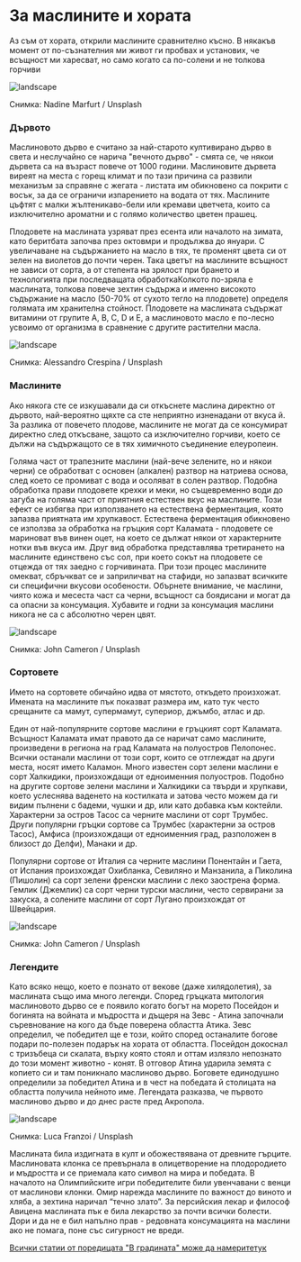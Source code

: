 # За маслините и хората

Аз съм от хората, открили маслините сравнително късно. В някакъв момент от по-съзнателния ми живот ги пробвах и установих, че всъщност ми харесват, но само когато са по-солени и не толкова горчиви

![landscape](https://images.unsplash.com/photo-1617617494949-1b29b0e1bf5f?q=80&w=1476&auto=format&fit=crop&ixlib=rb-4.0.3&ixid=M3wxMjA3fDB8MHxwaG90by1wYWdlfHx8fGVufDB8fHx8fA%3D%3D)

<p class='caption'>Снимка:  Nadine Marfurt / Unsplash<p>

### Дървото

Маслиновото дърво е считано за най-старото култивирано дърво в света и неслучайно се нарича "вечното дърво" - смята се, че някои дървета са на възраст повече от 1000 години. Маслиновите дървета виреят на места с горещ климат и по тази причина са развили механизъм за справяне с жегата - листата им обикновено са покрити с восък, за да се ограничи изпарението на водата от тях. Маслините цъфтят с малки жълтеникаво-бели или кремави цветчета, които са изключително ароматни и с голямо количество цветен прашец.

Плодовете на маслината узряват през есента или началото на зимата, като беритбата започва през октовмри и продължва до януари. С увеличаване на съдържанието на масло в тях, те променят цвета си от зелен на виолетов до почти черен. Така цветът на маслините всъщност не зависи от сорта, а от степента на зрялост при брането и технологията при последващата обработкаКолкото по-зряла е маслината, толкова повече зехтин съдържа и именно високото съдържание на масло (50-70% от сухото тегло на плодовете) определя голямата им хранителна стойност. Плодовете на маслината съдържат витамини от групите A, B, C, D и Е, а маслиновото масло е по-лесно усвоимо от организма в сравнение с другите растителни масла.

![landscape](https://images.unsplash.com/photo-1708955052953-b44e8d23a14a?q=80&w=1374&auto=format&fit=crop&ixlib=rb-4.0.3&ixid=M3wxMjA3fDB8MHxwaG90by1wYWdlfHx8fGVufDB8fHx8fA%3D%3D)

<p class='caption'>Снимка: Alessandro Crespina / Unsplash<p>

### Маслините

Ако някога сте се изкушавали да си откъснете маслина директно от дървото, най-вероятно щяхте са сте неприятно изненадани от вкуса й. За разлика от повечето плодове, маслините не могат да се консумират директно след откъсване, защото са изключително горчиви, което се дължи на съдържащото се в тях химичното съединение елеуропеин.

Голяма част от трапезните маслини (най-вече зелените, но и някои черни) се обработват с основен (алкален) разтвор на натриева основа, след което се промиват с вода и осоляват в солен разтвор. Подобна обработка прави плодовете крехки и меки, но същевременно води до загуба на голяма част от приятния естествен вкус на маслините. Този ефект се избягва при използването на естествена ферментация, която запазва приятната им хрупкавост. Естествена ферментация обикновено се използва за обработка на гръцкия сорт Каламата - плодовете се мариноват във винен оцет, на което се дължат някои от характерните нотки във вкуса им. Друг вид обработка представлява третирането на маслините единствено със сол, при което сокът на плодовете се отцежда от тях заедно с горчивината. При този процес маслините омекват, сбръчкват се и заприличват на стафиди, но запазват всичките си специфични вкусови особености. Обърнете внимание, че маслини, чиято кожа и месеста част са черни, всъщност са боядисани и могат да са опасни за консумация. Хубавите и годни за консумация маслини никога не са с абсолютно черен цвят.

![landscape](https://images.unsplash.com/photo-1698775942492-d2dd399e2670?q=80&w=1374&auto=format&fit=crop&ixlib=rb-4.0.3&ixid=M3wxMjA3fDB8MHxwaG90by1wYWdlfHx8fGVufDB8fHx8fA%3D%3D)

<p class='caption'>Снимка: John Cameron / Unsplash<p>

### Сортовете

Името на сортовете обичайно идва от мястото, откъдето произхожат. Имената на маслините пък показват размера им, като тук често срещаните са мамут, супермамут, супериор, джъмбо, атлас и др.

Един от най-популярните сортове маслини е гръцкият сорт Каламата. Всъщност Каламата имат правото да се наричат само маслините, произведени в региона на град Каламата на полуостров Пелопонес. Всички останали маслини от този сорт, които се отглеждат на други места, носят името Каламон. Много известен сорт зелени маслини е сорт Халкидики,  произхождащи от едноименния полуостров. Подобно на другите сортове зелени маслини и Халкидики са твърди и хрупкави, което услеснява ваденето на костилката и затова често можем да ги видим пълнени с бадеми, чушки и др, или като добавка към коктейли. Характерни за остров Тасос са черните маслини от сорт Трумбес. Други популярни гръцки сортове са Трумбес (характерни за остров Тасос), Амфиса (произхождащи от едноименния град, разположен в близост до Делфи), Манаки и др.

Популярни сортове от Италия са черните маслини Понентайн и Гаета, от Испания произхождат Охибланка, Севиляно и Манзанила, а Пиколина (Пишолин) са сорт зелени френски маслини с леко заострена форма. Гемлик (Джемлик) са сорт черни турски маслини, често сервирани за закуска, а солените маслини от сорт Лугано произхождат от Швейцария.

![landscape](https://images.unsplash.com/photo-1642495595882-9a4f09bea85b?q=80&w=1374&auto=format&fit=crop&ixlib=rb-4.0.3&ixid=M3wxMjA3fDB8MHxwaG90by1wYWdlfHx8fGVufDB8fHx8fA%3D%3D)

<p class='caption'>Снимка: John Cameron / Unsplash<p>

### Легендите

Като всяко нещо, което е познато от векове (даже хилядолетия), за маслината също има много легенди. Според гръцката митология маслиновото дърво се е появило когато богът на морето Посейдон и богинята на войната и мъдростта и дъщеря на Зевс - Атина започнали съревнование на кого да бъде поверена областта Атика. Зевс определил, че победител ще е този, който според останалите богове подари по-полезен подарък на хората от областта. Посейдон докоснал с тризъбеца си скалата, върху която стоял и оттам излязло непознато до този момент животно - конят. В отговор Атина ударила земята с копието си и там поникнало маслиново дърво. Боговете единодушно определили за победител Атина и в чест на победата й столицата на областта получила нейното име. Легендата разказва, че първото маслиново дърво и до днес расте пред Акропола. 

![landscape](https://images.unsplash.com/photo-1615754709623-0b34201e3e39?q=80&w=1470&auto=format&fit=crop&ixlib=rb-4.0.3&ixid=M3wxMjA3fDB8MHxwaG90by1wYWdlfHx8fGVufDB8fHx8fA%3D%3D)

<p class='caption'>Снимка: Luca Franzoi  / Unsplash<p>

Маслината била издигната в култ и обожествявана от древните гърците. Маслиновата клонка се превърнала в олицетворение на плодородието и мъдростта и се приемала като символ на мира и победата. В началото на Олимпийските игри победителите били увенчавани с венци от маслинови клонки. Омир нарежда маслините по важност до виното и хляба, а зехтина наричал “течно злато”. За персийския лекар и философ Авицена маслината пък е била лекарство за почти всички болести. Дори и да не е бил напълно прав - редовната консумацията на маслини ако не помага, поне със сигурност не вреди.

<span class='markdown-link'>[Всички статии от поредицата "В градината" може да намерите<span class='markdown-here'>тук</span>](/blog-za-obshta-kultura#/articles/garden)</span>